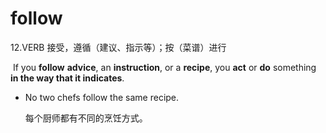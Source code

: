 # follow

12.VERB 接受，遵循（建议、指示等）；按（菜谱）进行

​	If you **follow** **advice**, an **instruction**, or a **recipe**, you **act** or **do** something **in the way that it indicates**.

- No two chefs follow the same recipe.

  每个厨师都有不同的烹饪方式。